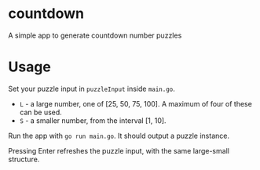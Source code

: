 # countdown
A simple app to generate countdown number puzzles

# Usage
Set your puzzle input in `puzzleInput` inside `main.go`.
 - `L` - a large number, one of [25, 50, 75, 100]. A maximum of four of these can be used.
 - `S` - a smaller number, from the interval [1, 10].

Run the app with `go run main.go`. It should output a puzzle instance.

Pressing Enter refreshes the puzzle input, with the same large-small structure.
